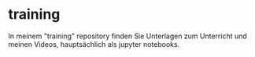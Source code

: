 # training

In meinem "training" repository finden Sie Unterlagen zum Unterricht und meinen Videos, hauptsächlich als jupyter notebooks.
